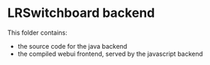 # LRSwitchboard backend
This folder contains:
- the source code for the java backend
- the compiled webui frontend, served by the javascript backend
